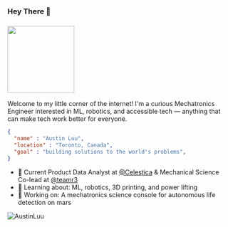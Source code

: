 ### Hey There 👋

<h3 align="left"><img src="https://media.giphy.com/media/Wj7lNjMNDxSmc/giphy.gif" width="150"></h3>

Welcome to my little corner of the internet! I'm a curious Mechatronics Engineer interested in ML, robotics, and accessible tech &mdash; anything that can make tech work better for everyone.

```json
{
  "name" : "Austin Luu",
  "location" : "Toronto, Canada",
  "goal" : "building solutions to the world's problems",
}
```

- 💼 Current Product Data Analyst at [@Celestica](https://www.celestica.com/) & Mechanical Science Co-lead at [@teamr3](https://teamr3.ca/)
- 🌱 Learning about: ML, robotics, 3D printing, and power lifting
- 🔭 Working on: A mechatronics science console for autonomous life detection on mars 
<p align="left"> <img src="https://komarev.com/ghpvc/?username=AustinLuu" alt="AustinLuu" /></p>
